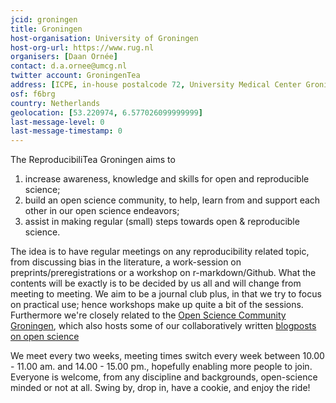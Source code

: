 ```yaml
---
jcid: groningen
title: Groningen
host-organisation: University of Groningen
host-org-url: https://www.rug.nl 
organisers: [Daan Ornée] 
contact: d.a.ornee@umcg.nl 
twitter account: GroningenTea
address: [ICPE, in-house postalcode 72, University Medical Center Groningen, Hanzeplein 1, 9713GZ, Groningen]
osf: f6brg
country: Netherlands
geolocation: [53.220974, 6.577026099999999]
last-message-level: 0
last-message-timestamp: 0
---
```


The ReproducibiliTea Groningen aims to 
1. increase awareness, knowledge and skills for open and reproducible science;
2. build an open science community, to help, learn from and support each other in our open science endeavors;
3. assist in making regular (small) steps towards open & reproducible science. 

The idea is to have regular meetings on any reproducibility related topic, from discussing bias in the literature, a work-session on preprints/preregistrations or a workshop on r-markdown/Github. 
What the contents will be exactly is to be decided by us all and will change from meeting to meeting. We aim to be a journal club plus, in that we try to focus on practical use; hence workshops make up quite a bit of the sessions.
Furthermore we're closely related to the [Open Science Community Groningen](https://openscience-groningen.nl/oscg/), which also hosts some of our collaboratively written [blogposts on open science](https://openscience-groningen.nl/category/blogs/)

We meet every two weeks, meeting times switch every week between 10.00 - 11.00 am. and 14.00 - 15.00 pm., hopefully enabling more people to join. 
Everyone is welcome, from any discipline and backgrounds, open-science minded or not at all. Swing by, drop in, have a cookie, and enjoy the ride!
